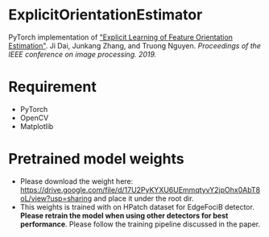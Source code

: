 # ExplicitOrientationEstimator
PyTorch implementation of ["Explicit Learning of Feature Orientation Estimation"](https://ieeexplore.ieee.org/document/8803644). Ji Dai, Junkang Zhang, and Truong Nguyen. *Proceedings of the IEEE conference on image processing. 2019.*

# Requirement
- PyTorch
- OpenCV
- Matplotlib

# Pretrained model weights
- Please download the weight here: https://drive.google.com/file/d/17U2PyKYXU6UEmmqtyvY2jpOhx0AbT8oL/view?usp=sharing and place it under the root dir.
- This weights is trained with on HPatch dataset for EdgeFociB detector. **Please retrain the model when using other detectors for best performance**. Please follow the training pipeline discussed in the paper.
